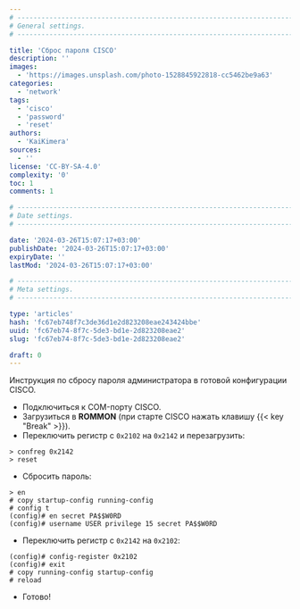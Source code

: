 ```yaml
---
# -------------------------------------------------------------------------------------------------------------------- #
# General settings.
# -------------------------------------------------------------------------------------------------------------------- #

title: 'Сброс пароля CISCO'
description: ''
images:
  - 'https://images.unsplash.com/photo-1528845922818-cc5462be9a63'
categories:
  - 'network'
tags:
  - 'cisco'
  - 'password'
  - 'reset'
authors:
  - 'KaiKimera'
sources:
  - ''
license: 'CC-BY-SA-4.0'
complexity: '0'
toc: 1
comments: 1

# -------------------------------------------------------------------------------------------------------------------- #
# Date settings.
# -------------------------------------------------------------------------------------------------------------------- #

date: '2024-03-26T15:07:17+03:00'
publishDate: '2024-03-26T15:07:17+03:00'
expiryDate: ''
lastMod: '2024-03-26T15:07:17+03:00'

# -------------------------------------------------------------------------------------------------------------------- #
# Meta settings.
# -------------------------------------------------------------------------------------------------------------------- #

type: 'articles'
hash: 'fc67eb748f7c3de36d1e2d823208eae243424bbe'
uuid: 'fc67eb74-8f7c-5de3-bd1e-2d823208eae2'
slug: 'fc67eb74-8f7c-5de3-bd1e-2d823208eae2'

draft: 0
---
```


Инструкция по сбросу пароля администратора в готовой конфигурации CISCO.

<!--more-->

- Подключиться к COM-порту CISCO.
- Загрузиться в **ROMMON** (при старте CISCO нажать клавишу {{< key "Break" >}}).
- Переключить регистр с `0x2102` на `0x2142` и перезагрузить:

```
> confreg 0x2142
> reset
```

- Сбросить пароль:

```
> en
# copy startup-config running-config
# config t
(config)# en secret PA$$W0RD
(config)# username USER privilege 15 secret PA$$W0RD
```

- Переключить регистр с `0x2142` на `0x2102`:

```
(config)# config-register 0x2102
(config)# exit
# copy running-config startup-config
# reload
```

- Готово!
